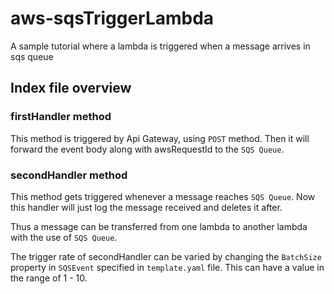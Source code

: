 # aws-sqsTriggerLambda
A sample tutorial where a lambda is triggered when a message arrives in sqs queue

## Index file overview

### firstHandler method
 This method is triggered by Api Gateway, using `POST` method. Then it will forward the event body along with awsRequestId to the `SQS Queue`.
 
### secondHandler method
 This method gets triggered whenever a message reaches `SQS Queue`. Now this handler will just log the message received and deletes it after.
 
 Thus a message can be transferred from one lambda to another lambda with the use of `SQS Queue`.
 
 The trigger rate of secondHandler can be varied by changing the `BatchSize` property in `SQSEvent` specified in `template.yaml` file. This can have a value in the range of 1 - 10.

